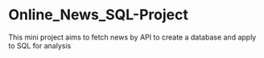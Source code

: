 # Online_News_SQL-Project
This mini project aims to fetch news by API to create a database and apply to SQL for analysis
